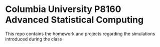 # Columbia University P8160 Advanced Statistical Computing

This repo contains the homework and projects regarding the simulations introduced during the class